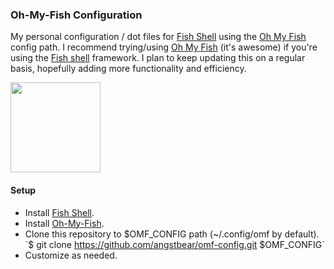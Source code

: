 

### Oh-My-Fish Configuration
My personal configuration / dot files for [Fish Shell][fish] using the [Oh My Fish][omf] config path. I recommend trying/using [Oh My Fish](omf) (it's awesome) if you're using the [Fish shell](fish) framework. I plan to keep updating this on a regular basis, hopefully adding more functionality and efficiency.

<img src="https://cdn.rawgit.com/oh-my-fish/oh-my-fish/e4f1c2e0219a17e2c748b824004c8d0b38055c16/docs/logo.svg" align="center" width="144px" height="144px"/>

#### Setup
- Install [Fish Shell][fish].
- Install [Oh-My-Fish][omf].
- Clone this repository to $OMF_CONFIG path (~/.config/omf by default).  
  `$ git clone https://github.com/angstbear/omf-config.git $OMF_CONFIG`
- Customize as needed.


[fish]: fishshell.com
[omf]: https://github.com/oh-my-fish/oh-my-fish
